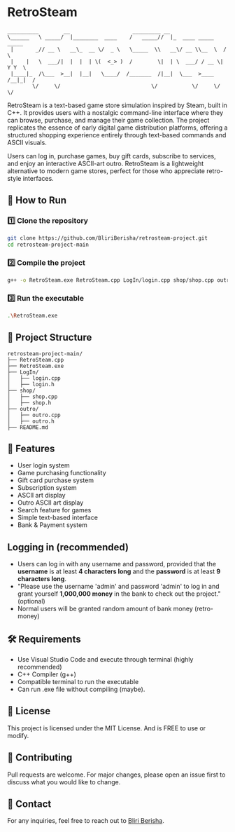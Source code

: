 # RetroSteam

```
__________        __                    _________ __                         
\______   \ _____/  |________  ____    /   _____//  |_  ____ _____    _____  
 |       _// __ \   __\_  __ \/  _ \   \_____  \\   __\/ __ \\__  \  /     \ 
 |    |   \  ___/|  |  |  | \(  <_> )  /        \|  | \  ___/ / __ \|  Y Y  \
 |____|_  /\___  >__|  |__|   \____/  /_______  /|__|  \___  >____  /__|_|  /
        \/     \/                             \/           \/     \/      \/ 
```

RetroSteam is a text-based game store simulation inspired by Steam, built in C++. It provides users with a nostalgic command-line interface where they can browse, purchase, and manage their game collection. The project replicates the essence of early digital game distribution platforms, offering a structured shopping experience entirely through text-based commands and ASCII visuals.

Users can log in, purchase games, buy gift cards, subscribe to services, and enjoy an interactive ASCII-art outro. RetroSteam is a lightweight alternative to modern game stores, perfect for those who appreciate retro-style interfaces.

## 🚀 How to Run

### 1️⃣ Clone the repository
```sh
git clone https://github.com/BliriBerisha/retrosteam-project.git
cd retrosteam-project-main
```

### 2️⃣ Compile the project
```sh
g++ -o RetroSteam.exe RetroSteam.cpp LogIn/login.cpp shop/shop.cpp outro/outro.cpp
```

### 3️⃣ Run the executable
```sh
.\RetroSteam.exe
```

## 📂 Project Structure
```
retrosteam-project-main/
├── RetroSteam.cpp
├── RetroSteam.exe
├── LogIn/
│   ├── login.cpp
│   ├── login.h
├── shop/
│   ├── shop.cpp
│   ├── shop.h
├── outro/
│   ├── outro.cpp
│   ├── outro.h
├── README.md
```

## 🔧 Features
- User login system
- Game purchasing functionality
- Gift card purchase system
- Subscription system
- ASCII art display
- Outro ASCII art display
- Search feature for games
- Simple text-based interface
- Bank & Payment system

## Logging in (recommended)
- Users can log in with any username and password, provided that the **username** is at least **4 characters long** and the **password** is at least **9 characters long**.
- "Please use the username 'admin' and password 'admin' to log in and grant yourself **1,000,000 money** in the bank to check out the project." (optional)
- Normal users will be granted random amount of bank money (retro-money)

## 🛠 Requirements
- Use Visual Studio Code and execute through terminal (highly recommended)
- C++ Compiler (g++)
- Compatible terminal to run the executable
- Can run .exe file without compiling (maybe).

## 📜 License
This project is licensed under the MIT License. And is FREE to use or modify.

## 🤝 Contributing
Pull requests are welcome. For major changes, please open an issue first to discuss what you would like to change.

## 📧 Contact
For any inquiries, feel free to reach out to [Bliri Berisha](https://github.com/BliriBerisha).


